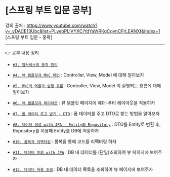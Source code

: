 # [스프링 부트 입문 공부]
강의 출처 : https://www.youtube.com/watch?v=_vDACE13Ubc&list=PLyebPLlVYXCiYdYaWRKgCqvnCFrLEANXt&index=1 [스프링 부트 입문 - 홍팍]

---
👉 공부 내용 정리 <br/>

- [`#3. 웹서비스의 동작 원리`](https://velog.io/@gogori6565/1)
  
- [`#4. 뷰 템플릿과 MVC 패턴`](https://velog.io/@gogori6565/%EC%8A%A4%ED%94%84%EB%A7%81-%EB%B6%80%ED%8A%B8-%EC%9E%85%EB%AC%B8-4-%EB%B7%B0-%ED%85%9C%ED%94%8C%EB%A6%BF%EA%B3%BC-MVC-%ED%8C%A8) : Controller, View, Model 에 대해 알아보자
    
- [`#5. MVC의 역할과 실행 흐름`](https://velog.io/@gogori6565/%EC%8A%A4%ED%94%84%EB%A7%81-%EB%B6%80%ED%8A%B8-%EC%9E%85%EB%AC%B8-5-MVC%EC%9D%98-%EC%97%AD%ED%95%A0%EA%B3%BC-%EC%8B%A4%ED%96%89-%ED%9D%90%EB%A6%84) : Controller, View, Model 이 실행되는 흐름에 대해 알아보자
    
- [`#6. 뷰 템플릿과 레이아웃`](https://velog.io/@gogori6565/%EC%8A%A4%ED%94%84%EB%A7%81-%EB%B6%80%ED%8A%B8-%EC%9E%85%EB%AC%B8-6-%EB%B7%B0-%ED%85%9C%ED%94%8C%EB%A6%BF%EA%B3%BC-%EB%A0%88%EC%9D%B4%EC%95%84%EC%9B%83) : 뷰 템플릿 페이지에 헤더-푸터 레이아웃을 적용하자
    
- [`#7. 폼 데이터 주고 받기 - DTO`](https://velog.io/@gogori6565/Spring-Boot-7-%ED%8F%BC-%EB%8D%B0%EC%9D%B4%ED%84%B0-%EC%A3%BC%EA%B3%A0-%EB%B0%9B%EA%B8%B0) : 폼 데이터를 주고 DTO로 받는 방법을 알아보자
    
- [`#8. 데이터 생성 with JPA - Entity와 Repository`](https://velog.io/@gogori6565/Spring-Boot-8-%EB%8D%B0%EC%9D%B4%ED%84%B0-%EC%83%9D%EC%84%B1-with-JPA) : DTO를 Entity로 변환 후, Repository를 이용해 Entity를 DB에 저장하자

- [`#10. 롬복과 리팩터링`](https://velog.io/@gogori6565/Spring-Boot-10-%EB%A1%AC%EB%B3%B5%EA%B3%BC-%EB%A6%AC%ED%8C%A9%ED%84%B0%EB%A7%81) : 롬복을 통해 코드를 리팩터링 하자

- [`#11. 데이터 조회 with JPA`](https://velog.io/@gogori6565/Spring-Boot-11-%EB%8D%B0%EC%9D%B4%ED%84%B0-%EC%A1%B0%ED%9A%8C-with-JPA) : DB 내 데이터를 (단일)조회하여 뷰 페이지에 보여주자

- [`#12. 데이터 목록 조회`](https://velog.io/@gogori6565/Spring-Boot-12-%EB%8D%B0%EC%9D%B4%ED%84%B0-%EB%AA%A9%EB%A1%9D-%EC%A1%B0%ED%9A%8C) : DB 내 데이터 목록을 조회하여 뷰 페이지에 보여주자
